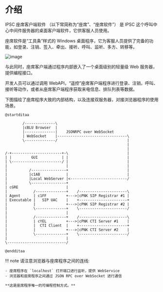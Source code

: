 # 介绍

IPSC 座席客户端软件 （以下常简称为“座席”、“座席软件”） 是 IPSC 这个呼叫中心中间件服务器的桌面客户端软件，它供客服人员使用。

座席软件是“工具条”样式的 Windows 桌面程序，它为客服人员提供了完备的功能，如登录、注销、签入、牵出、接听、呼叫、监听、多方、转移等。

![image](images/MainWindow.png)

与此同时，座席客户端通过程序内部嵌入了一个桌面级别的轻量级 Web 服务器，提供编程接口。

开发人员可以通过调用 WebAPI，“遥控”座席客户端程序进行登录、注销，呼叫、接听等动作，或者从座席客户端程序获取来电信息、排队列表等数据。

下图描绘了座席程序大致的内部结构，以及连接双服务器，对接浏览器程序的使用场景。

```plantuml format="png"
@startditaa

        /--------------\
        |cBLU Browser  |
        |--------------|    JSONRPC over WebSocket
        | WebSocket    |--------------------------------\
        \--------------/                                |
                                                        |
                                                        |
/-+-----------------------+-\                           |
| |         GUI           | |                           |
| \-----------------------/ |                           |
|                           |                           |
|          /----------------+                           |
|          |c1AB            |                           |
|          |Local WebServer |<--------------------------/
|          \----------------+
| cGRE                      |
|            /--------------+    /----------------------\
| Agent      | c1FF         +--->|cPNK SIP Registrar #1 |
| Executable |   SIP UAC    |    +----------------------+
|            |              +--->|cPNK SIP Registrar #2 |
|            \--------------+    \----------------------/
|                           |
|            /--------------+    /----------------------\
|            | cYEL         +--->|cPNK CTI Server #1    |
|            |  CTI Client  |    +----------------------+
|            |              +--->|cPNK CTI Server #2    |
|            \--------------+    \----------------------/
|                           |
\---------------------------/

@endditaa
```

!!! note
    请注意浏览器与座席程序之间的连线:

    - 座席程序在 `localhost` 打开端口进行监听，提供 WebService
    - 浏览器和座席程序之间通过 JSON RPC over WebSocket 进行通信

    **这是座席程序唯一的可编程控制方式。**
